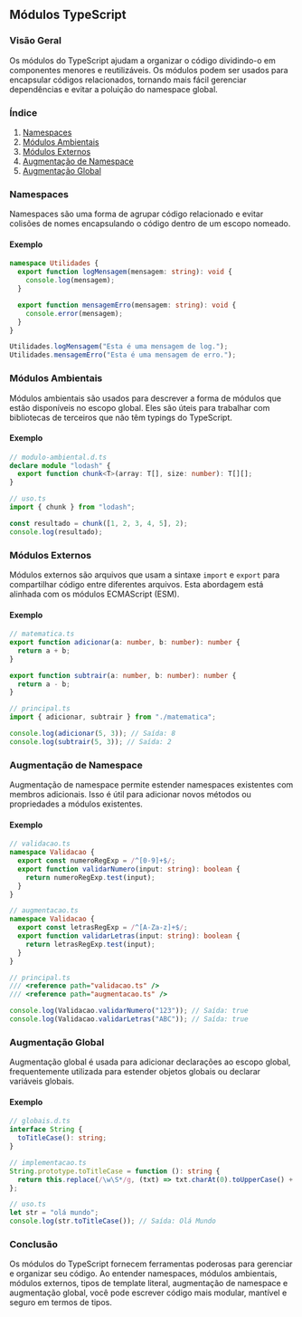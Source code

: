 ## Módulos TypeScript

### Visão Geral

Os módulos do TypeScript ajudam a organizar o código dividindo-o em componentes menores e reutilizáveis. Os módulos podem ser usados para encapsular códigos relacionados, tornando mais fácil gerenciar dependências e evitar a poluição do namespace global.

### Índice

1. [Namespaces](#namespaces)
2. [Módulos Ambientais](#módulos-ambientais)
3. [Módulos Externos](#módulos-externos)
4. [Augmentação de Namespace](#augmentação-de-namespace)
5. [Augmentação Global](#augmentação-global)

### Namespaces

Namespaces são uma forma de agrupar código relacionado e evitar colisões de nomes encapsulando o código dentro de um escopo nomeado.

#### Exemplo

```typescript
namespace Utilidades {
  export function logMensagem(mensagem: string): void {
    console.log(mensagem);
  }

  export function mensagemErro(mensagem: string): void {
    console.error(mensagem);
  }
}

Utilidades.logMensagem("Esta é uma mensagem de log.");
Utilidades.mensagemErro("Esta é uma mensagem de erro.");
```

### Módulos Ambientais

Módulos ambientais são usados para descrever a forma de módulos que estão disponíveis no escopo global. Eles são úteis para trabalhar com bibliotecas de terceiros que não têm typings do TypeScript.

#### Exemplo

```typescript
// modulo-ambiental.d.ts
declare module "lodash" {
  export function chunk<T>(array: T[], size: number): T[][];
}

// uso.ts
import { chunk } from "lodash";

const resultado = chunk([1, 2, 3, 4, 5], 2);
console.log(resultado);
```

### Módulos Externos

Módulos externos são arquivos que usam a sintaxe `import` e `export` para compartilhar código entre diferentes arquivos. Esta abordagem está alinhada com os módulos ECMAScript (ESM).

#### Exemplo

```typescript
// matematica.ts
export function adicionar(a: number, b: number): number {
  return a + b;
}

export function subtrair(a: number, b: number): number {
  return a - b;
}

// principal.ts
import { adicionar, subtrair } from "./matematica";

console.log(adicionar(5, 3)); // Saída: 8
console.log(subtrair(5, 3)); // Saída: 2
```

### Augmentação de Namespace

Augmentação de namespace permite estender namespaces existentes com membros adicionais. Isso é útil para adicionar novos métodos ou propriedades a módulos existentes.

#### Exemplo

```typescript
// validacao.ts
namespace Validacao {
  export const numeroRegExp = /^[0-9]+$/;
  export function validarNumero(input: string): boolean {
    return numeroRegExp.test(input);
  }
}

// augmentacao.ts
namespace Validacao {
  export const letrasRegExp = /^[A-Za-z]+$/;
  export function validarLetras(input: string): boolean {
    return letrasRegExp.test(input);
  }
}

// principal.ts
/// <reference path="validacao.ts" />
/// <reference path="augmentacao.ts" />

console.log(Validacao.validarNumero("123")); // Saída: true
console.log(Validacao.validarLetras("ABC")); // Saída: true
```

### Augmentação Global

Augmentação global é usada para adicionar declarações ao escopo global, frequentemente utilizada para estender objetos globais ou declarar variáveis globais.

#### Exemplo

```typescript
// globais.d.ts
interface String {
  toTitleCase(): string;
}

// implementacao.ts
String.prototype.toTitleCase = function (): string {
  return this.replace(/\w\S*/g, (txt) => txt.charAt(0).toUpperCase() + txt.substr(1).toLowerCase());
};

// uso.ts
let str = "olá mundo";
console.log(str.toTitleCase()); // Saída: Olá Mundo
```

### Conclusão

Os módulos do TypeScript fornecem ferramentas poderosas para gerenciar e organizar seu código. Ao entender namespaces, módulos ambientais, módulos externos, tipos de template literal, augmentação de namespace e augmentação global, você pode escrever código mais modular, mantível e seguro em termos de tipos.
